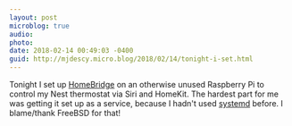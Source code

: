 ```yaml
---
layout: post
microblog: true
audio: 
photo: 
date: 2018-02-14 00:49:03 -0400
guid: http://mjdescy.micro.blog/2018/02/14/tonight-i-set.html
---
```

Tonight I set up [HomeBridge](https://github.com/nfarina/homebridge) on an otherwise unused Raspberry Pi to control my Nest thermostat via Siri and HomeKit. The hardest part for me was getting it set up as a service, because I hadn't used [systemd](https://en.wikipedia.org/wiki/Systemd) before. I blame/thank FreeBSD for that!
